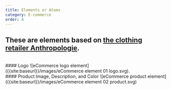 ```yaml
---
title: Elements or Atoms
category: E-commerce
order: 4
---
```

## These are elements based on [the clothing retailer Anthropologie](https://www.anthropologie.com/dresses-casual-everyday?cm_sp=FEATURES-_-SUBCATEGORY-_-DRESSES-CASUAL-EVERYDAY).
<br>
#### Logo
![eCommerce logo element]({{site:baseurl}}/images/eCommerce element 01 logo.svg).

<br>
#### Product Image, Description, and Color
![eCommerce product element]({{site:baseurl}}/images/eCommerce element 02 product.svg)
